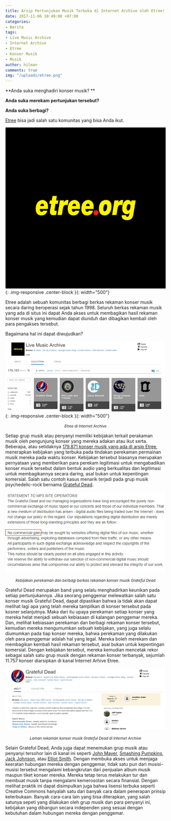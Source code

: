 ```yaml
---
title: Arsip Pertunjukan Musik Terbuka di Internet Archive oleh Etree!
date: 2017-11-06 10:49:00 +07:00
categories:
- Berita
tags:
- Live Music Archive
- Internet Archive
- Etree
- Konser Musik
- Musik
author: hilman
comments: true
img: "/uploads/etree.png"
---
```


**Anda suka menghadiri konser musik? **

**Anda suka merekam pertunjukan tersebut?**

**Anda suka berbagi?**

[Etree](http://etree.org/) bisa jadi salah satu komunitas yang bisa Anda ikut.

![etree.png](/uploads/etree.png){: .img-responsive .center-block }{: width="500"}

Etree adalah sebuah komunitas berbagi berkas rekaman konser musik secara daring beroperasi sejak tahun 1998. Seluruh berkas rekaman musik yang ada di situs ini dapat Anda akses untuk membagikan hasil rekaman konser musik yang kemudian dapat diunduh dan dibagikan kembali oleh para pengakses tersebut. 

Bagaimana hal ini dapat diwujudkan?

![IA 1.jpg](/uploads/IA%201.jpg){: .img-responsive .center-block }{: width="500"}<center><small><i>Etree di Internet Archive</i></small></center>

Setiap grup musik atau penyanyi memiliki kebijakan terkait perakaman musik oleh pengunjung konser yang mereka adakan atau ikut serta. Beberapa, atau setidaknya [179.871 konser musik yang ada di arsip Etree](https://archive.org/details/etree), menerapkan kebijakan yang terbuka pada tindakan perekaman permainan musik mereka pada waktu konser. Kebijakan tersebut biasanya merupakan pernyataan yang memberikan para perekam legitimasi untuk mengabadikan konser musik tersebut dalam bentuk audio yang berkualitas dan legitimasi untuk membagikannya secara daring, asal bukan untuk kepentingan komersial. Salah satu contoh kasus menarik terjadi pada grup musik psychedelic-rock bernama [Grateful Dead](https://archive.org/details/GratefulDead). 

![IA 3.jpg](/uploads/IA%203.jpg)<center><small><i>Kebijakan perekaman dan berbagi berkas rekaman konser musik Grateful Dead</i></small></center>

Grateful Dead merupakan band yang selalu menghadirkan keunikan pada setiap pertunjukannya. Jika seorang penggemar melewatkan salah satu konser musik Grateful Dead, dapat dipastikan bahwa ia tidak akan dapat melihat lagi apa yang telah mereka tampilkan di konser tersebut pada kosner selanjutnya. Maka dari itu upaya perekaman setiap konser yang mereka helat menjadi sebuah kebiasaan di kalangan penggemar mereka. Dan, melihat kebiasaan perekaman dan berbagi rekaman konser tersebut, kemudian mereka mengumumkan sebuah kebijakan, yang juga selalu diumumkan pada tiap konser mereka, bahwa perekaman yang dilakukan oleh para penggemar adalah hal yang legal. Mereka boleh merekam dan membagikan kembali hasil rekaman tersebut, asal bukan untuk kepentingan komersial. Dengan kebijakan tersebut, mereka kemudian mencetak rekor sebagai salah satu grup musik dengan rekaman konser terbanyak, sejumlah 11.757 konser diarsipkan di kanal Internet Arhive Etree.

![IA 2.jpg](/uploads/IA%202.jpg)<center><small><i>Laman rekaman konser musik Grateful Dead di Internet Archive</i></small></center>

Selain Grateful Dead, Anda juga dapat menemukan grup musik atau penyanyi tersohor lain di kanal ini seperti [John Mayer](https://archive.org/details/JohnMayerMusic), [Smashing Pumpkins](https://archive.org/details/SmashingPumpkins), [Jack Johnson](https://archive.org/details/JackJohnson), atau [Elliot Smith](https://archive.org/details/ElliottSmith). Dengan membuka akses  untuk menjaga keeratan hubungan mereka dengan penggemar, tidak satu pun dari musisi-musisi tersebut mengalami kebangkrutan dari penjualan album musik maupun tiket konser mereka. Mereka tetap terus melakukan tur dan membuat musik tanpa mengalami kemerosotan secara finansial. Dengan melihat praktik ini dapat disimpulkan juga bahwa lisensi terbuka seperti Creative Commons hanyalah satu dari banyak cara dalam penerapan prinsip keterbukaan. Banyak cara-cara lain yang bisa diterapkan, yang salah satunya sepeti yang dilakukan oleh grup musik dan para penyanyi ini, kebijakan yang dibangun secara independen yang sesuai dengan kebutuhan dalam hubungan mereka dengan penggemar.